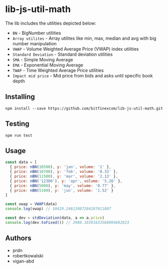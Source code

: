 # lib-js-util-math

The lib includes the utilities depicted below:
- `BN` - BigNumber utilities
- `Array utilites` - Array utilites like min, max, median and avg with big number manipulation
- `VWAP` - Volume Weighted Average Price (VWAP) index utilities
- `Standard Deviation` - Standard deviation utilities
- `SMA` - Simple Moving Average 
- `EMA` - Exponential Moving Average 
- `TWAP` - Time Weighted Average Price utilities
- `Impact mid price` - Mid price from bids and asks until specific book depth

## Installing
```console
npm install --save https://github.com/bitfinexcom/lib-js-util-math.git
```

## Testing
```console
npm run test
```

## Usage
```javascript
const data = [
  { price: nBN(10500), y: 'jan', volume: '1' },
  { price: nBN(10700), y: 'feb', volume: '0.33' },
  { price: nBN(11500), y: 'mar', volume: '2.13' },
  { price: nBN('12300'), y: 'apr', volume: '5.26' },
  { price: nBN(5000), y: 'may', volume: '0.77' },
  { price: nBN(5100), y: 'jun', volume: '1.52' }
]

const vwap = VWAP(data)
console.log(vwap) // 10429.24613987284287011807

const dev = stdDeviation(data, a => a.price)
console.log(dev.toFixed()) // 2980.16591633568094682823

```

## Authors
- prdn
- robertkowalski
- vigan-abd
